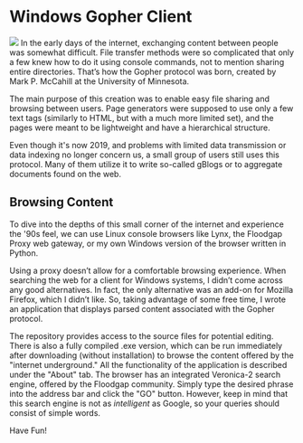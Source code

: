 # Windows Gopher Client
![](_articles/assets/gopher/Main_Window.JPG)
In the early days of the internet, exchanging content between people was somewhat difficult. File transfer methods were so complicated that only a few knew how to do it using console commands, not to mention sharing entire directories. That’s how the Gopher protocol was born, created by Mark P. McCahill at the University of Minnesota.

The main purpose of this creation was to enable easy file sharing and browsing between users. Page generators were supposed to use only a few text tags (similarly to HTML, but with a much more limited set), and the pages were meant to be lightweight and have a hierarchical structure.

Even though it's now 2019, and problems with limited data transmission or data indexing no longer concern us, a small group of users still uses this protocol. Many of them utilize it to write so-called gBlogs or to aggregate documents found on the web.

## Browsing Content

To dive into the depths of this small corner of the internet and experience the '90s feel, we can use Linux console browsers like Lynx, the Floodgap Proxy web gateway, or my own Windows version of the browser written in Python.

Using a proxy doesn’t allow for a comfortable browsing experience. When searching the web for a client for Windows systems, I didn’t come across any good alternatives. In fact, the only alternative was an add-on for Mozilla Firefox, which I didn’t like. So, taking advantage of some free time, I wrote an application that displays parsed content associated with the Gopher protocol.

The repository provides access to the source files for potential editing. There is also a fully compiled .exe version, which can be run immediately after downloading (without installation) to browse the content offered by the "internet underground." All the functionality of the application is described under the "About" tab. The browser has an integrated Veronica-2 search engine, offered by the Floodgap community. Simply type the desired phrase into the address bar and click the "GO" button. However, keep in mind that this search engine is not as *intelligent* as Google, so your queries should consist of simple words.

Have Fun!
